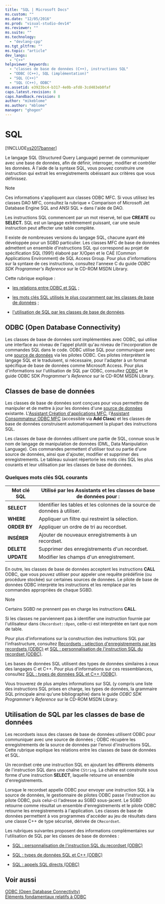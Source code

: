 ```yaml
---
title: "SQL | Microsoft Docs"
ms.custom: ""
ms.date: "12/05/2016"
ms.prod: "visual-studio-dev14"
ms.reviewer: ""
ms.suite: ""
ms.technology: 
  - "devlang-cpp"
ms.tgt_pltfrm: ""
ms.topic: "article"
dev_langs: 
  - "C++"
helpviewer_keywords: 
  - "classes de base de données (C++), instructions SQL"
  - "ODBC (C++), SQL (implémentation)"
  - "SQL (C++)"
  - "SQL (C++), ODBC"
ms.assetid: e3923bc4-b317-4e0b-afd8-3cd403eb0faf
caps.latest.revision: 8
caps.handback.revision: 8
author: "mikeblome"
ms.author: "mblome"
manager: "ghogen"
---
```

# SQL
[!INCLUDE[vs2017banner](../../assembler/inline/includes/vs2017banner.md)]

Le langage SQL \(Structured Query Language\) permet de communiquer avec une base de données, afin de définir, interroger, modifier et contrôler les données.  À l'aide de la syntaxe SQL, vous pouvez construire une instruction qui extrait les enregistrements obéissant aux critères que vous définissez.  
  
> [!NOTE]
>  Ces informations s'appliquent aux classes ODBC MFC.  Si vous utilisez les classes DAO MFC, consultez la rubrique « Comparison of Microsoft Jet Database Engine SQL and ANSI SQL » dans l'aide de DAO.  
  
 Les instructions SQL commencent par un mot réservé, tel que **CREATE** ou **SELECT.** SQL est un langage extrêmement puissant, car une seule instruction peut affecter une table complète.  
  
 Il existe de nombreuses versions du langage SQL, chacune ayant été développée pour un SGBD particulier.  Les classes MFC de base de données admettent un ensemble d'instructions SQL qui correspond au projet de spécification SQL \(1991\) élaboré par X\/Open et le CAE \(Common Applications Environment\) de SQL Access Group.  Pour plus d'informations sur la syntaxe de ces instructions, consultez l'annexe C du guide *ODBC SDK* *Programmer's Reference* sur le CD\-ROM MSDN Library.  
  
 Cette rubrique explique :  
  
-   [les relations entre ODBC et SQL](#_core_open_database_connectivity_.28.odbc.29) ;  
  
-   [les mots clés SQL utilisés le plus couramment par les classes de base de données](#_core_the_database_classes) ;  
  
-   [l'utilisation de SQL par les classes de base de données](#_core_how_the_database_classes_use_sql).  
  
##  <a name="_core_open_database_connectivity_.28.odbc.29"></a> ODBC \(Open Database Connectivity\)  
 Les classes de base de données sont implémentées avec ODBC, qui utilise une interface au niveau de l'appel plutôt qu'au niveau de l'incorporation de commandes SQL dans le code.  ODBC utilise SQL pour communiquer avec une [source de données](../../data/odbc/data-source-odbc.md) via les pilotes ODBC.  Ces pilotes interprètent le langage SQL et le traduisent, si nécessaire, pour l'adapter à un format spécifique de base de données comme Microsoft Access.  Pour plus d'informations sur l'utilisation de SQL par ODBC, consultez [ODBC](../../data/odbc/odbc-basics.md) et le guide ODBC SDK *Programmer's Reference* sur le CD\-ROM MSDN Library.  
  
##  <a name="_core_the_database_classes"></a> Classes de base de données  
 Les classes de base de données sont conçues pour vous permettre de manipuler et de mettre à jour les données d'une [source de données](../../data/odbc/data-source-odbc.md) existante.  L'[Assistant Création d'applications MFC](../../mfc/reference/database-support-mfc-application-wizard.md), l'[Assistant Consommateur ODBC MFC](../../mfc/reference/adding-an-mfc-odbc-consumer.md) \(accessible via **Add Class**\) et les classes de base de données construisent automatiquement la plupart des instructions SQL.  
  
 Les classes de base de données utilisent une partie de SQL, connue sous le nom de langage de manipulation de données \(DML, Data Manipulation Language\).  Ces commandes permettent d'utiliser tout ou partie d'une source de données, ainsi que d'ajouter, modifier et supprimer des enregistrements.  Le tableau suivant répertorie les mots clés SQL les plus courants et leur utilisation par les classes de base de données.  
  
### Quelques mots clés SQL courants  
  
|Mot clé SQL|Utilisé par les Assistants et les classes de base de données pour :|  
|-----------------|-------------------------------------------------------------------------|  
|**SELECT**|Identifier les tables et les colonnes de la source de données à utiliser.|  
|**WHERE**|Appliquer un filtre qui restreint la sélection.|  
|**ORDER BY**|Appliquer un ordre de tri au recordset.|  
|**INSÉRER**|Ajouter de nouveaux enregistrements à un recordset.|  
|**DELETE**|Supprimer des enregistrements d'un recordset.|  
|**UPDATE**|Modifier les champs d'un enregistrement.|  
  
 En outre, les classes de base de données acceptent les instructions **CALL** ODBC, que vous pouvez utiliser pour appeler une requête prédéfinie \(ou procédure stockée\) sur certaines sources de données.  Le pilote de base de données ODBC interprète les instructions et les remplace par les commandes appropriées de chaque SGBD.  
  
> [!NOTE]
>  Certains SGBD ne prennent pas en charge les instructions **CALL**.  
  
 Si les classes ne parviennent pas à identifier une instruction fournie par l'utilisateur dans `CRecordset::Open`, celle\-ci est interprétée en tant que nom de table.  
  
 Pour plus d'informations sur la construction des instructions SQL par l'infrastructure, consultez [Recordsets : sélection d'enregistrements par les recordsets \(ODBC\)](../../data/odbc/recordset-how-recordsets-select-records-odbc.md) et [SQL : personnalisation de l'instruction SQL du recordset \(ODBC\)](../../data/odbc/sql-customizing-your-recordset’s-sql-statement-odbc.md).  
  
 Les bases de données SQL utilisent des types de données similaires à ceux des langages C et C\+\+.  Pour plus d'informations sur ces ressemblances, consultez [SQL : types de données SQL et C\+\+ \(ODBC\)](../../data/odbc/sql-sql-and-cpp-data-types-odbc.md).  
  
 Vous trouverez de plus amples informations sur SQL \(y compris une liste des instructions SQL prises en charge, les types de données, la grammaire SQL principale ainsi qu'une bibliographie\) dans le guide *ODBC SDK* *Programmer's Reference* sur le CD\-ROM MSDN Library.  
  
##  <a name="_core_how_the_database_classes_use_sql"></a> Utilisation de SQL par les classes de base de données  
 Les recordsets issus des classes de base de données utilisent ODBC pour communiquer avec une source de données ; ODBC récupère les enregistrements de la source de données par l'envoi d'instructions SQL.  Cette rubrique explique les relations entre les classes de base de données et SQL.  
  
 Un recordset crée une instruction SQL en ajoutant les différents éléments de l'instruction SQL dans une chaîne `CString`.  La chaîne est construite sous forme d'une instruction **SELECT**, laquelle retourne un ensemble d'enregistrements.  
  
 Lorsque le recordset appelle ODBC pour envoyer une instruction SQL à la source de données, le gestionnaire de pilotes ODBC passe l'instruction au pilote ODBC, puis celui\-ci l'adresse au SGBD sous\-jacent.  Le SGBD retourne comme résultat un ensemble d'enregistrements et le pilote ODBC retourne les enregistrements à l'application.  Les classes de base de données permettent à vos programmes d'accéder au jeu de résultats dans une classe C\+\+ de type sécurisé, dérivée de `CRecordset`.  
  
 Les rubriques suivantes proposent des informations complémentaires sur l'utilisation de SQL par les classes de base de données :  
  
-   [SQL : personnalisation de l'instruction SQL du recordset \(ODBC\)](../../data/odbc/sql-customizing-your-recordset’s-sql-statement-odbc.md)  
  
-   [SQL : types de données SQL et C\+\+ \(ODBC\)](../../data/odbc/sql-sql-and-cpp-data-types-odbc.md)  
  
-   [SQL : appels SQL directs \(ODBC\)](../../data/odbc/sql-making-direct-sql-calls-odbc.md)  
  
## Voir aussi  
 [ODBC \(Open Database Connectivity\)](../../data/odbc/open-database-connectivity-odbc.md)   
 [Éléments fondamentaux relatifs à ODBC](../../data/odbc/odbc-basics.md)